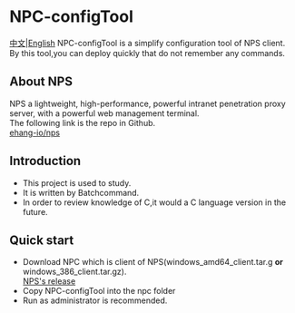 # NPC-configTool
[中文](https://github.com/zhangjiancong/NPC-configTool/blob/main/README.md)|[English](https://github.com/zhangjiancong/NPC-configTool/blob/main/README_EN.md)
NPC-configTool is a simplify configuration tool of NPS client.
By this tool,you can deploy quickly that do not remember any commands.

## About NPS
NPS a lightweight, high-performance, powerful intranet penetration proxy server, with a powerful web management terminal.  
The following link is the repo in Github.  
[ehang-io/nps](https://github.com/ehang-io/nps)

## Introduction
- This project is used to study.
- It is written by Batchcommand.
- In order to review knowledge of C,it would a C language version in the future.

## Quick start
- Download NPC which is client of NPS(windows_amd64_client.tar.g **or** windows_386_client.tar.gz).  
[NPS's release](https://github.com/ehang-io/nps/releases)
- Copy NPC-configTool into the npc folder
- Run as administrator is recommended.

